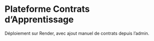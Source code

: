 # Plateforme Contrats d’Apprentissage

Déploiement sur Render, avec ajout manuel de contrats depuis l’admin.
